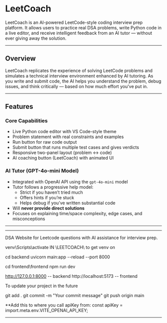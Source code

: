 # LeetCoach

LeetCoach is an AI-powered LeetCode-style coding interview prep platform. It allows users to practice real DSA problems, write Python code in a live editor, and receive intelligent feedback from an AI tutor — without ever giving away the solution.

---

## Overview

LeetCoach replicates the experience of solving LeetCode problems and simulates a technical interview environment enhanced by AI tutoring. As you write and submit code, the AI helps you understand the problem, debug issues, and think critically — based on how much effort you've put in.

---

## Features

### Core Capabilities
- Live Python code editor with VS Code-style theme
- Problem statement with real constraints and examples
- Run button for raw code output
- Submit button that runs multiple test cases and gives verdicts
- Responsive two-panel layout (problem ↔ code)
- AI coaching button (LeetCoach) with animated UI

### AI Tutor (GPT-4o-mini Model)
- Integrated with OpenAI API using the `gpt-4o-mini` model
- Tutor follows a progressive help model:
  - Strict if you haven’t tried much
  - Offers hints if you’re stuck
  - Helps debug if you’ve written substantial code
- Will **never provide direct solutions**
- Focuses on explaining time/space complexity, edge cases, and misconceptions

---

-----------------------------------------------------------
DSA Website for Leetcode questions with AI assistance for interview prep.


venv\Scripts\activate   IN \LEETCOACH\ to get venv on


cd backend
uvicorn main:app --reload --port 8000

cd frontend\frontend
npm run dev

http://127.0.0.1:8000 -- backend
http://localhost:5173 -- frontend



To update your project in the future

git add .
git commit -m "Your commit message"
git push origin main


**Add this to where you call apiKey from:
const apiKey = import.meta.env.VITE_OPENAI_API_KEY;

-----------------------------------------------------------

